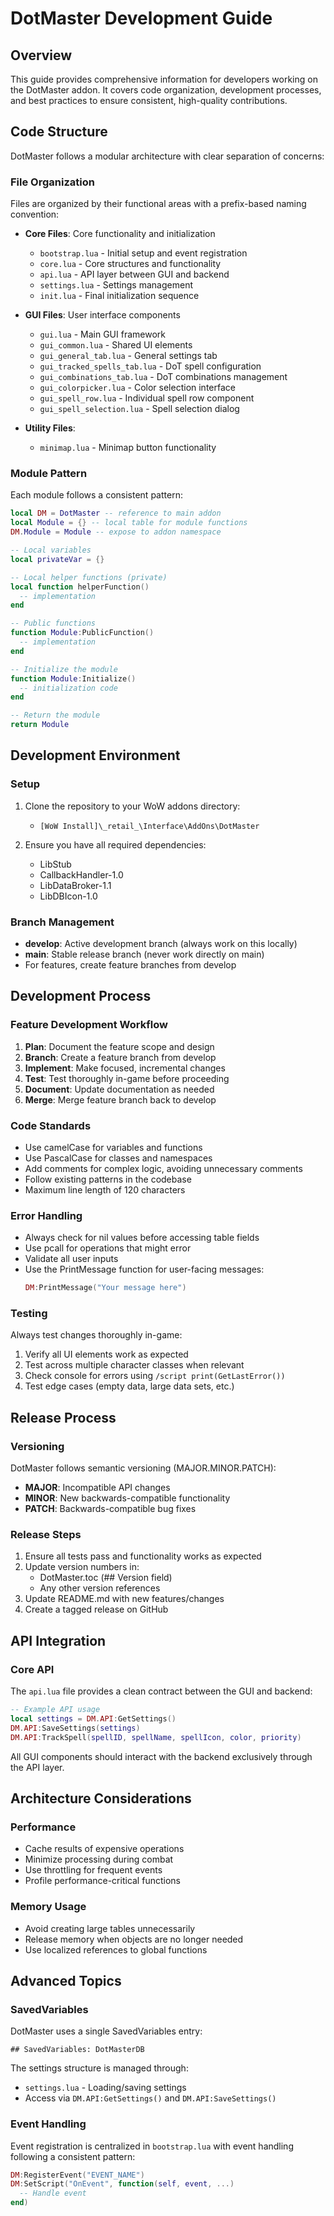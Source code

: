 # DotMaster Development Guide

## Overview

This guide provides comprehensive information for developers working on the DotMaster addon. It covers code organization, development processes, and best practices to ensure consistent, high-quality contributions.

## Code Structure

DotMaster follows a modular architecture with clear separation of concerns:

### File Organization

Files are organized by their functional areas with a prefix-based naming convention:

- **Core Files**: Core functionality and initialization 
  - `bootstrap.lua` - Initial setup and event registration
  - `core.lua` - Core structures and functionality
  - `api.lua` - API layer between GUI and backend
  - `settings.lua` - Settings management
  - `init.lua` - Final initialization sequence

- **GUI Files**: User interface components
  - `gui.lua` - Main GUI framework
  - `gui_common.lua` - Shared UI elements
  - `gui_general_tab.lua` - General settings tab
  - `gui_tracked_spells_tab.lua` - DoT spell configuration
  - `gui_combinations_tab.lua` - DoT combinations management
  - `gui_colorpicker.lua` - Color selection interface
  - `gui_spell_row.lua` - Individual spell row component
  - `gui_spell_selection.lua` - Spell selection dialog

- **Utility Files**:
  - `minimap.lua` - Minimap button functionality

### Module Pattern

Each module follows a consistent pattern:

```lua
local DM = DotMaster -- reference to main addon
local Module = {} -- local table for module functions
DM.Module = Module -- expose to addon namespace

-- Local variables
local privateVar = {}

-- Local helper functions (private)
local function helperFunction()
  -- implementation
end

-- Public functions
function Module:PublicFunction()
  -- implementation
end

-- Initialize the module
function Module:Initialize()
  -- initialization code
end

-- Return the module
return Module
```

## Development Environment

### Setup

1. Clone the repository to your WoW addons directory:
   - `[WoW Install]\_retail_\Interface\AddOns\DotMaster`

2. Ensure you have all required dependencies:
   - LibStub
   - CallbackHandler-1.0
   - LibDataBroker-1.1
   - LibDBIcon-1.0

### Branch Management

- **develop**: Active development branch (always work on this locally)
- **main**: Stable release branch (never work directly on main)
- For features, create feature branches from develop

## Development Process

### Feature Development Workflow

1. **Plan**: Document the feature scope and design
2. **Branch**: Create a feature branch from develop
3. **Implement**: Make focused, incremental changes
4. **Test**: Test thoroughly in-game before proceeding
5. **Document**: Update documentation as needed
6. **Merge**: Merge feature branch back to develop

### Code Standards

- Use camelCase for variables and functions
- Use PascalCase for classes and namespaces
- Add comments for complex logic, avoiding unnecessary comments
- Follow existing patterns in the codebase
- Maximum line length of 120 characters

### Error Handling

- Always check for nil values before accessing table fields
- Use pcall for operations that might error
- Validate all user inputs
- Use the PrintMessage function for user-facing messages:
  ```lua
  DM:PrintMessage("Your message here")
  ```

### Testing

Always test changes thoroughly in-game:

1. Verify all UI elements work as expected
2. Test across multiple character classes when relevant
3. Check console for errors using `/script print(GetLastError())`
4. Test edge cases (empty data, large data sets, etc.)

## Release Process

### Versioning

DotMaster follows semantic versioning (MAJOR.MINOR.PATCH):
- **MAJOR**: Incompatible API changes
- **MINOR**: New backwards-compatible functionality
- **PATCH**: Backwards-compatible bug fixes

### Release Steps

1. Ensure all tests pass and functionality works as expected
2. Update version numbers in:
   - DotMaster.toc (## Version field)
   - Any other version references
3. Update README.md with new features/changes
4. Create a tagged release on GitHub

## API Integration

### Core API

The `api.lua` file provides a clean contract between the GUI and backend:

```lua
-- Example API usage
local settings = DM.API:GetSettings()
DM.API:SaveSettings(settings)
DM.API:TrackSpell(spellID, spellName, spellIcon, color, priority)
```

All GUI components should interact with the backend exclusively through the API layer.

## Architecture Considerations

### Performance

- Cache results of expensive operations
- Minimize processing during combat
- Use throttling for frequent events
- Profile performance-critical functions

### Memory Usage

- Avoid creating large tables unnecessarily
- Release memory when objects are no longer needed
- Use localized references to global functions

## Advanced Topics

### SavedVariables

DotMaster uses a single SavedVariables entry:

```
## SavedVariables: DotMasterDB
```

The settings structure is managed through:
- `settings.lua` - Loading/saving settings
- Access via `DM.API:GetSettings()` and `DM.API:SaveSettings()`

### Event Handling

Event registration is centralized in `bootstrap.lua` with event handling following a consistent pattern:

```lua
DM:RegisterEvent("EVENT_NAME")
DM:SetScript("OnEvent", function(self, event, ...)
  -- Handle event
end)
``` 